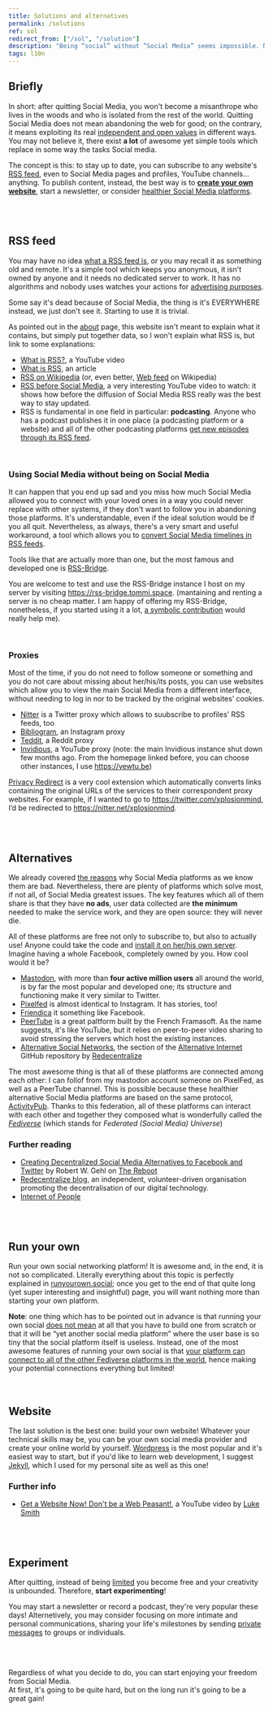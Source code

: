 ```yaml
---
title: Solutions and alternatives
permalink: /solutions
ref: sol
redirect_from: ["/sol", "/solution"]
description: "Being “social” without “Social Media” seems impossible. Nevertheless, it's a whole new life, full of surprises, excitement and authenticity, but, above all, <strong>freedom</strong>. There are a few solutions which make life without Social Media connected and interactive anyway."
tags: l10n
---
```

## Briefly

In short: after quitting Social Media, you won't become a misanthrope who lives in the woods and who is isolated from the rest of the world. Quitting Social Media does not mean abandoning the web for good; on the contrary, it means exploiting its real <u>independent and open values</u> in different ways. You may not believe it, there exist **a lot** of awesome yet simple tools which replace in some way the tasks Social media.

The concept is this: to stay up to date, you can subscribe to any website's [RSS feed](#rss-feed), even to Social Media pages and profiles, YouTube channels… anything. To publish content, instead, the best way is to [**create your own website**](#website), start a newsletter, or consider [healthier Social Media platforms](#alternatives).

<br>
<br>

## RSS feed

You may have no idea [what a RSS feed is](https://en.wikipedia.org/wiki/RSS "“RSS” on Wikipedia"), or you may recall it as something old and remote. It's a simple tool which keeps you anonymous, it isn't owned by anyone and it needs no dedicated server to work. It has no algorithms and nobody uses watches your actions for [advertising purposes](/why#profilation).

Some say it's dead because of Social Media, the thing is it's EVERYWHERE instead, we just don't see it. Starting to use it is trivial.

As pointed out in the [about](/about) page, this website isn't meant to explain what it contains, but simply put together data, so I won't explain what RSS is, but link to some explanations:

- [What is RSS?](https://yewtu.be/6HNUqDL-pI8?quality=dash&dark_mode=true&player_style=youtube&subtitles=en%2Cit), a YouTube video
- [What is RSS](https://www.digitaltrends.com/computing/what-is-an-rss-feed/), an article
- [RSS on Wikipedia](https://en.wikipedia.org/wiki/RSS) (or, even better, [Web feed](https://en.wikipedia.org/wiki/Web_feed) on Wikipedia)
- [RSS before Social Media](https://yewtu.be/watch?v=0klgLsSxGsU&quality=dash&dark_mode=true&player_style=youtube&subtitles=en), a very interesting YouTube video to watch: it shows how before the diffusion of Social Media RSS really was the best way to stay updated.
- RSS is fundamental in one field in particular: **podcasting**. Anyone who has a podcast publishes it in one place (a podcasting platform or a website) and all of the other podcasting platforms [get new episodes through its RSS feed](https://yewtu.be/TU5zc-u6dhY?t=159).

<br>

### Using Social Media without being on Social Media

It can happen that you end up sad and you miss how much Social Media allowed you to connect with your loved ones in a way you could never replace with other systems, if they don't want to follow you in abandoning those platforms. It's understandable, even if the ideal solution would be if you all quit. Nevertheless, as always, there's a very smart and useful workaround, a tool which allows you to <u>convert Social Media timelines in RSS feeds</u>.

Tools like that are actually more than one, but the most famous and developed one is [RSS-Bridge](https://github.com/RSS-Bridge/rss-bridge "RSS-Bridge on GitHub").

You are welcome to test and use the RSS-Bridge instance I host on my server by visiting <https://rss-bridge.tommi.space>. (mantaining and renting a server is no cheap matter. I am happy of offering my RSS-Bridge, nonetheless, if you started using it a lot, [a symbolic contribution](https://it.liberapay.com/tommi/donate "Dona a Tommi su Liberapay") would really help me).

<br>

### Proxies

Most of the time, if you do not need to follow someone or something and you do not care about missing about her/his/its posts, you can use websites which allow you to view the main Social Media from a different interface, without needing to log in nor to be tracked by the original websites’ cookies.

- [Nitter](https://nitter.net "Nitter") is a Twitter proxy which allows to suubscribe to profiles’ RSS feeds, too
- [Bibliogram](https://bibliogram "Bibliogram"), an Instagram proxy
- [Teddit](https://teddit.net/ "Teddit"), a Reddit proxy
- [Invidious](https://invidio.us "Invidious"), a YouTube proxy (note: the main Invidious instance shut down few months ago. From the homepage linked before, you can choose other instances, I use <https://yewtu.be>)

[Privacy Redirect](https://github.com/SimonBrazell/privacy-redirect "Privacy Redirect") is a very cool extension which automatically converts links containing the original URLs of the services to their correspondent proxy websites. For example, if I wanted to go to <https://twitter.com/xplosionmind>, I’d be redirected to <https://nitter.net/xplosionmind>.

<br>
<br>

## Alternatives

We already covered [the reasons](/why "Why") why Social Media platforms as we know them are bad. Nevertheless, there are plenty of platforms which solve most, if not all, of Social Media greatest issues. The key features which all of them share is that they have **no ads**, user data collected are **the minimum** needed to make the service work, and they are open source: they will never die.

All of these platforms are free not only to subscribe to, but also to actually use! Anyone could take the code and [install it on her/his own server](#run-your-own). Imagine having a whole Facebook, completely owned by you. How cool would it be?

- [Mastodon](https://joinmastodon.org "Join Mastodon"), with more than **four active million users** all around the world, is by far the most popular and developed one; its structure and functioning make it very similar to Twitter.
- [Pixelfed](https://pixelfed.org "Pixelfed official website") is almost identical to Instagram. It has stories, too!
- [Friendica](https://friendi.ca "Friendica official website") it something like Facebook.
- [PeerTube](https://joinpeertube.org "PeerTube") is a great paltform built by the French Framasoft. As the name suggests, it's like YouTube, but it relies on peer-to-peer video sharing to avoid stressing the servers which host the existing instances.
- [Alternative Social Networks](https://github.com/redecentralize/alternative-internet#social-networks "Alternative Internet repository on GitHub"), the section of the [Alternative Internet](https://github.com/redecentralize/alternative-internet#social-networks "“Alternative Internet” repository on GitHub") GitHub repository by [Redecentralize](https://github.com/redecentralize "Redecentralize on GitHub")

The most awesome thing is that all of these platforms are connected among each other: I can follof from my mastodon account someone on PixelFed, as well as a PeerTube channel. This is possible because these healthier alternative Social Media platforms are based on the same protocol, [ActivityPub](https://en.wikipedia.org/wiki/ActivityPub "“ActivityPub„ on Wikipedia"). Thanks to this federation, all of these platforms can interact with each other and together they composed what is wonderfully called the [*Fediverse*](https://www.wikiwand.com/en/Fediverse "“Fediverse„ on Wikipedia") (which stands for *Federated (Social Media) Universe*)

### Further reading

- [Creating Decentralized Social Media Alternatives to Facebook and Twitter](https://thereboot.com/creating-decentralized-social-media-alternatives-to-facebook-and-twitter/ "Creating Decentralized Social Media Alternatives to Facebook and Twitter") by Robert W. Gehl on [The Reboot](https://thereboot.com/ "The Reboot")
- [Redecentralize blog](https://redecentralize.org/blog "Redecentralize’s blog"), an independent, volunteer-driven organisation promoting the decentralisation of our digital technology.
- [Internet of People](https://iop.global "Internet of People")


<br>
<br>

## Run your own

Run your own social networking platform! It is awesome and, in the end, it is not so complicated. Literally everything about this topic is perfectly explained in [runyourown.social](https://runyourown.social "Run Your Own Social"); once you get to the end of that quite long (yet super interesting and insightful) page, you will want nothing more than starting your own platform.

<div class="blue box">
	<strong>Note</strong>: one thing which has to be pointed out in advance is that running your own social <u>does not mean</u> at all that you have to build one from scratch or that it will be “yet another social media platform” where the user base is so tiny that the social platform itself is useless. Instead, one of the most awesome features of running your own social is that <u>your platform can connect to all of the other Fediverse platforms in the world</u>, hence making your potential connections everything but limited!
</div>

<br>
<br>

## Website

The last solution is the best one: build your own website! Whatever your technical skills may be, you can be your own social media provider and create your online world by yourself. [Wordpress](https://wordpress.com "Wordpress") is the most popular and it's easiest way to start, but if you'd like to learn web development, I suggest [Jekyll](https://jekyllrb.com "Jekyll official website"), which I used for my personal site as well as this one!

### Further info

- [Get a Website Now! Don't be a Web Peasant!](https://youtu.be/bdKZVIGRAKQ "Get a Website Now! Don't be a Web Peasant!"), a YouTube video by [Luke Smith](https://lukesmith.xyz "Luke's personal website")

<br>
<br>

## Experiment

After quitting, instead of being [limited](/why#closed) you become free and your creativity is unbounded. Therefore, **start experimenting**!

You may start a newsletter or record a podcast, they're very popular these days! Alternetively, you may consider focusing on more intimate and personal communications, sharing your life's milestones by sending [private messages](https://signal.org) to groups or individuals.

<br>
<br>

Regardless of what you decide to do, you can start enjoying your freedom from Social Media.\
At first, it's going to be quite hard, but on the long run it's going to be a great gain!